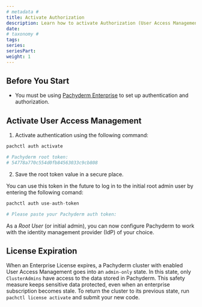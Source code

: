```yaml
---
# metadata # 
title: Activate Authorization
description: Learn how to activate Authorization (User Access Management) in Pachyderm.
date: 
# taxonomy #
tags: 
series:
seriesPart:
weight: 1
---
```

## Before You Start 

- You must be using [Pachyderm Enterprise](../../../) to set up authentication and authorization. 

## Activate User Access Management

1. Activate authentication using the following command:

```s
pachctl auth activate 

# Pachyderm root token:
# 54778a770c554d0fb84563033c9cb808
```
2. Save the root token value in a secure place.

You can use this token in the future to log in to the initial root admin user by entering the following comand: 

```s
pachctl auth use-auth-token

# Please paste your Pachyderm auth token:
```

As a *Root User* (or initial admin), 
you can now configure Pachyderm to work with
the identity management provider (IdP) of your choice.

## License Expiration 
When an Enterprise License expires, a
Pachyderm cluster with enabled User Access Management goes into an
`admin-only` state. In this state, only `ClusterAdmins` have
access to the data stored in Pachyderm. This safety measure keeps sensitive data protected, even when an enterprise subscription becomes stale. To return the cluster to its previous state, run `pachctl license activate` and submit your new code.

